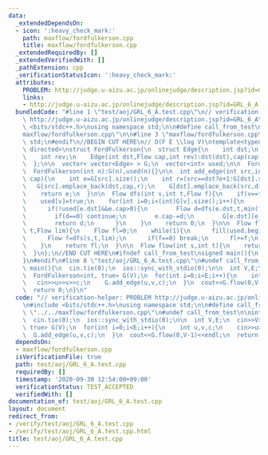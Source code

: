 ```yaml
---
data:
  _extendedDependsOn:
  - icon: ':heavy_check_mark:'
    path: maxflow/fordfulkerson.cpp
    title: maxflow/fordfulkerson.cpp
  _extendedRequiredBy: []
  _extendedVerifiedWith: []
  _pathExtension: cpp
  _verificationStatusIcon: ':heavy_check_mark:'
  attributes:
    PROBLEM: http://judge.u-aizu.ac.jp/onlinejudge/description.jsp?id=GRL_6_A
    links:
    - http://judge.u-aizu.ac.jp/onlinejudge/description.jsp?id=GRL_6_A
  bundledCode: "#line 1 \"test/aoj/GRL_6_A.test.cpp\"\n// verification-helper: PROBLEM\
    \ http://judge.u-aizu.ac.jp/onlinejudge/description.jsp?id=GRL_6_A\n\n#include\
    \ <bits/stdc++.h>\nusing namespace std;\n\n#define call_from_test\n#line 1 \"\
    maxflow/fordfulkerson.cpp\"\n\n#line 3 \"maxflow/fordfulkerson.cpp\"\nusing namespace\
    \ std;\n#endif\n//BEGIN CUT HERE\n// O(F E \\log V)\ntemplate<typename Flow, bool\
    \ directed>\nstruct FordFulkerson{\n  struct Edge{\n    int dst;\n    Flow cap;\n\
    \    int rev;\n    Edge(int dst,Flow cap,int rev):dst(dst),cap(cap),rev(rev){}\n\
    \  };\n\n  vector< vector<Edge> > G;\n  vector<int> used;\n\n  FordFulkerson(){}\n\
    \  FordFulkerson(int n):G(n),used(n){}\n\n  int add_edge(int src,int dst,Flow\
    \ cap){\n    int e=G[src].size();\n    int r=(src==dst?e+1:G[dst].size());\n \
    \   G[src].emplace_back(dst,cap,r);\n    G[dst].emplace_back(src,directed?0:cap,e);\n\
    \    return e;\n  }\n\n  Flow dfs(int v,int t,Flow f){\n    if(v==t) return f;\n\
    \    used[v]=true;\n    for(int i=0;i<(int)G[v].size();i++){\n      Edge &e=G[v][i];\n\
    \      if(!used[e.dst]&&e.cap>0){\n        Flow d=dfs(e.dst,t,min(f,e.cap));\n\
    \        if(d==0) continue;\n        e.cap-=d;\n        G[e.dst][e.rev].cap+=d;\n\
    \        return d;\n      }\n    }\n    return 0;\n  }\n\n  Flow flow(int s,int\
    \ t,Flow lim){\n    Flow fl=0;\n    while(1){\n      fill(used.begin(),used.end(),0);\n\
    \      Flow f=dfs(s,t,lim);\n      if(f==0) break;\n      fl+=f;\n      lim-=f;\n\
    \    }\n    return fl;\n  }\n\n  Flow flow(int s,int t){\n    return flow(s,t,numeric_limits<Flow>::max()/2);\n\
    \  }\n};\n//END CUT HERE\n#ifndef call_from_test\nsigned main(){\n  return 0;\n\
    }\n#endif\n#line 8 \"test/aoj/GRL_6_A.test.cpp\"\n#undef call_from_test\n\nint\
    \ main(){\n  cin.tie(0);\n  ios::sync_with_stdio(0);\n\n  int V,E;\n  cin>>V>>E;\n\
    \  FordFulkerson<int, true> G(V);\n  for(int i=0;i<E;i++){\n    int u,v,c;\n \
    \   cin>>u>>v>>c;\n    G.add_edge(u,v,c);\n  }\n  cout<<G.flow(0,V-1)<<endl;\n\
    \  return 0;\n}\n"
  code: "// verification-helper: PROBLEM http://judge.u-aizu.ac.jp/onlinejudge/description.jsp?id=GRL_6_A\n\
    \n#include <bits/stdc++.h>\nusing namespace std;\n\n#define call_from_test\n#include\
    \ \"../../maxflow/fordfulkerson.cpp\"\n#undef call_from_test\n\nint main(){\n\
    \  cin.tie(0);\n  ios::sync_with_stdio(0);\n\n  int V,E;\n  cin>>V>>E;\n  FordFulkerson<int,\
    \ true> G(V);\n  for(int i=0;i<E;i++){\n    int u,v,c;\n    cin>>u>>v>>c;\n  \
    \  G.add_edge(u,v,c);\n  }\n  cout<<G.flow(0,V-1)<<endl;\n  return 0;\n}\n"
  dependsOn:
  - maxflow/fordfulkerson.cpp
  isVerificationFile: true
  path: test/aoj/GRL_6_A.test.cpp
  requiredBy: []
  timestamp: '2020-09-30 12:54:00+09:00'
  verificationStatus: TEST_ACCEPTED
  verifiedWith: []
documentation_of: test/aoj/GRL_6_A.test.cpp
layout: document
redirect_from:
- /verify/test/aoj/GRL_6_A.test.cpp
- /verify/test/aoj/GRL_6_A.test.cpp.html
title: test/aoj/GRL_6_A.test.cpp
---
```

